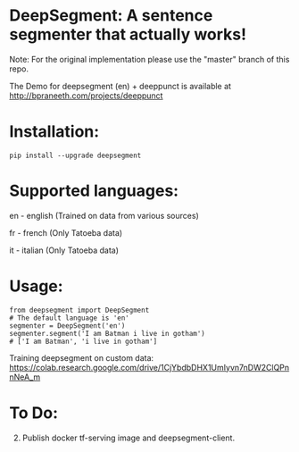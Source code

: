 # DeepSegment: A sentence segmenter that actually works!
Note: For the original implementation please use the "master" branch of this repo.

The Demo for deepsegment (en) + deeppunct is available at http://bpraneeth.com/projects/deeppunct

# Installation:
```
pip install --upgrade deepsegment
```

# Supported languages:
en - english (Trained on data from various sources)

fr - french (Only Tatoeba data)

it - italian (Only Tatoeba data)


# Usage:

```
from deepsegment import DeepSegment
# The default language is 'en'
segmenter = DeepSegment('en')
segmenter.segment('I am Batman i live in gotham')
# ['I am Batman', 'i live in gotham']

```

Training deepsegment on custom data: https://colab.research.google.com/drive/1CjYbdbDHX1UmIyvn7nDW2ClQPnnNeA_m

# To Do:
2. Publish docker tf-serving image and deepsegment-client.
